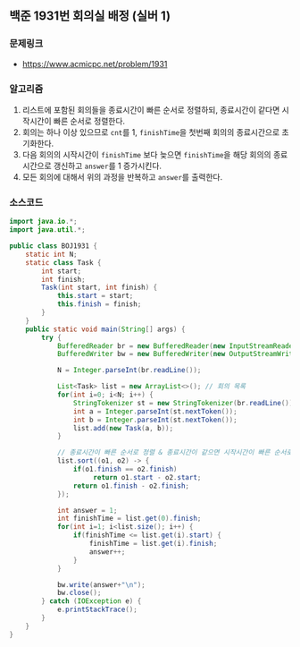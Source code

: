 ## 백준 1931번 회의실 배정 (실버 1)
### 문제링크
- https://www.acmicpc.net/problem/1931

### 알고리즘
1. 리스트에 포함된 회의들을 종료시간이 빠른 순서로 정렬하되, 종료시간이 같다면 시작시간이 빠른 순서로 정렬한다.
2. 회의는 하나 이상 있으므로 `cnt`를 1, `finishTime`을 첫번째 회의의 종료시간으로 초기화한다.
3. 다음 회의의 시작시간이 `finishTime` 보다 늦으면 `finishTime`을 해당 회의의 종료시간으로 갱신하고 `answer`를 1 증가시킨다.
4. 모든 회의에 대해서 위의 과정을 반복하고 `answer`를 출력한다.

### 소스코드
```java
import java.io.*;
import java.util.*;

public class BOJ1931 {
    static int N;
    static class Task {
        int start;
        int finish;
        Task(int start, int finish) {
            this.start = start;
            this.finish = finish;
        }
    }
    public static void main(String[] args) {
        try {
            BufferedReader br = new BufferedReader(new InputStreamReader(System.in));
            BufferedWriter bw = new BufferedWriter(new OutputStreamWriter(System.out));

            N = Integer.parseInt(br.readLine());

            List<Task> list = new ArrayList<>(); // 회의 목록
            for(int i=0; i<N; i++) {
                StringTokenizer st = new StringTokenizer(br.readLine());
                int a = Integer.parseInt(st.nextToken());
                int b = Integer.parseInt(st.nextToken());
                list.add(new Task(a, b));
            }

            // 종료시간이 빠른 순서로 정렬 & 종료시간이 같으면 시작시간이 빠른 순서로 정렬
            list.sort((o1, o2) -> {
                if(o1.finish == o2.finish)
                     return o1.start - o2.start;
                return o1.finish - o2.finish;
            });

            int answer = 1;
            int finishTime = list.get(0).finish;
            for(int i=1; i<list.size(); i++) {
                if(finishTime <= list.get(i).start) {
                    finishTime = list.get(i).finish;
                    answer++;
                }
            }

            bw.write(answer+"\n");
            bw.close();
        } catch (IOException e) {
            e.printStackTrace();
        }
    }
}
```